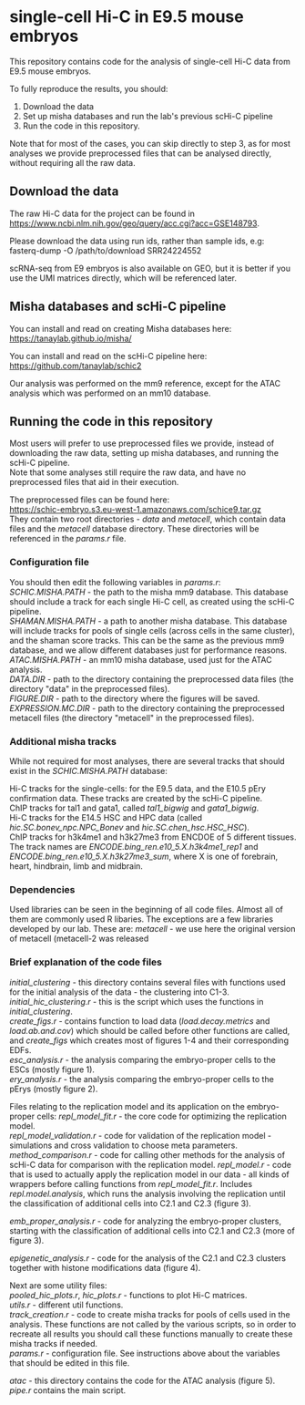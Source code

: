 # single-cell Hi-C in E9.5 mouse embryos

This repository contains code for the analysis of single-cell Hi-C data from E9.5 mouse embryos.

To fully reproduce the results, you should:
1. Download the data
2. Set up misha databases and run the lab's previous scHi-C pipeline
3. Run the code in this repository.

Note that for most of the cases, you can skip directly to step 3, as for most analyses we provide preprocessed files that can be analysed directly, without requiring all the raw data.

## Download the data
The raw Hi-C data for the project can be found in https://www.ncbi.nlm.nih.gov/geo/query/acc.cgi?acc=GSE148793.

Please download the data using run ids, rather than sample ids, e.g:  
fasterq-dump -O /path/to/download SRR24224552

scRNA-seq from E9 embryos is also available on GEO, but it is better if you use the UMI matrices directly, which will be referenced later. 

## Misha databases and scHi-C pipeline
You can install and read on creating Misha databases here:  
https://tanaylab.github.io/misha/

You can install and read on the scHi-C pipeline here:  
https://github.com/tanaylab/schic2

Our analysis was performed on the mm9 reference, except for the ATAC analysis which was performed on an mm10 database.

## Running the code in this repository
Most users will prefer to use preprocessed files we provide, instead of downloading the raw data, setting up misha databases, and running the scHi-C pipeline.  
Note that some analyses still require the raw data, and have no preprocessed files that aid in their execution.

The preprocessed files can be found here:  
https://schic-embryo.s3.eu-west-1.amazonaws.com/schice9.tar.gz  
They contain two root directories - *data* and *metacell*, which contain data files and the *metacell* database directory. These directories will be referenced in the *params.r* file. 

### Configuration file
You should then edit the following variables in *params.r*:
*SCHIC.MISHA.PATH* - the path to the misha mm9 database. This database should include a track for each single Hi-C cell, as created using the scHi-C pipeline.  
*SHAMAN.MISHA.PATH* - a path to another misha database. This database will include tracks for pools of single cells (across cells in the same cluster), and the shaman score tracks. This can be the same as the previous mm9 database, and we allow different databases just for performance reasons.  
*ATAC.MISHA.PATH* - an mm10 misha database, used just for the ATAC analysis.  
*DATA.DIR* - path to the directory containing the preprocessed data files (the directory "data" in the preprocessed files).  
*FIGURE.DIR* - path to the directory where the figures will be saved.  
*EXPRESSION.MC.DIR* - path to the directory containing the preprocessed metacell files (the directory "metacell" in the preprocessed files).  

### Additional misha tracks
While not required for most analyses, there are several tracks that should exist in the *SCHIC.MISHA.PATH* database:

Hi-C tracks for the single-cells: for the E9.5 data, and the E10.5 pEry confirmation data. These tracks are created by the scHi-C pipeline.  
ChIP tracks for tal1 and gata1, called *tal1_bigwig* and *gata1_bigwig*.  
Hi-C tracks for the E14.5 HSC and HPC data (called *hic.SC.bonev_npc.NPC_Bonev* and *hic.SC.chen_hsc.HSC_HSC*).  
ChIP tracks for h3k4me1 and h3k27me3 from ENCDOE of 5 different tissues. The track names are *ENCODE.bing_ren.e10_5.X.h3k4me1_rep1* and *ENCODE.bing_ren.e10_5.X.h3k27me3_sum*, where X is one of forebrain, heart, hindbrain, limb and midbrain.  

### Dependencies
Used libraries can be seen in the beginning of all code files. Almost all of them are commonly used R libaries. The exceptions are a few libraries developed by our lab. These are:
*metacell* - we use here the original version of metacell (metacell-2 was released 

### Brief explanation of the code files
*initial_clustering* - this directory contains several files with functions used for the initial analysis of the data - the clustering into C1-3.  
*initial_hic_clustering.r* - this is the script which uses the functions in *initial_clustering*.  
*create_figs.r* - contains function to load data (*load.decay.metrics* and *load.ab.and.cov*) which should be called before other functions are called, and *create_figs* which creates most of figures 1-4 and their corresponding EDFs.  
*esc_analysis.r* - the analysis comparing the embryo-proper cells to the ESCs (mostly figure 1).    
*ery_analysis.r* - the analysis comparing the embryo-proper cells to the pErys (mostly figure 2).  

Files relating to the replication model and its application on the embryo-proper cells:
*repl_model_fit.r* - the core code for optimizing the replication model.  
*repl_model_validation.r* - code for validation of the replication model - simulations and cross validation to choose meta parameters.  
*method_comparison.r* - code for calling other methods for the analysis of scHi-C data for comparison with the replication model. 
*repl_model.r* - code that is used to actually apply the replication model in our data - all kinds of wrappers before calling functions from *repl_model_fit.r*. Includes *repl.model.analysis*, which runs the analysis involving the replication until the classification of additional cells into C2.1 and C2.3 (figure 3).   


*emb_proper_analysis.r* - code for analyzing the embryo-proper clusters, starting with the classification of additional cells into C2.1 and C2.3 (more of figure 3).   

*epigenetic_analysis.r* - code for the analysis of the C2.1 and C2.3 clusters together with histone modifications data (figure 4).

Next are some utility files:  
*pooled_hic_plots.r*, *hic_plots.r* - functions to plot Hi-C matrices.  
*utils.r* - different util functions.  
*track_creation.r* - code to create misha tracks for pools of cells used in the analysis. These functions are not called by the various scripts, so in order to recreate all results you should call these functions manually to create these misha tracks if needed.  
*params.r* - configuration file. See instructions above about the variables that should be edited in this file.

*atac* - this directory contains the code for the ATAC analysis (figure 5). *pipe.r* contains the main script.  


